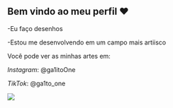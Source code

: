 ## Bem vindo ao meu perfil ❤️

-Eu faço desenhos 

-Estou me desenvolvendo em um campo mais artiisco

Você pode ver as minhas artes em:

*Instagram*: @ga1itoOne

*TikTok*: @ga1to_one


![](https://media1.tenor.com/m/mCiM7CmGGI4AAAAC/naruto.gif)
